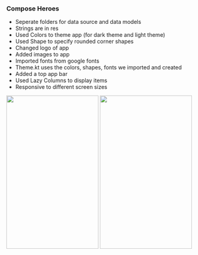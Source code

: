 ### Compose Heroes

- Seperate folders for data source and data models
- Strings are in res
- Used Colors to theme app (for dark theme and light theme)
- Used Shape to specify rounded corner shapes
- Changed logo of app
- Added images to app
- Imported fonts from google fonts
- Theme.kt uses the colors, shapes, fonts we imported and created
- Added a top app bar
- Used Lazy Columns to display items
- Responsive to different screen sizes

<img src="https://github.com/user-attachments/assets/3085787c-b02d-4bfd-aa2a-424f04562485" width="240" height="400" />

<img src="https://github.com/user-attachments/assets/ffacc084-6492-432a-9647-6fb14b14d213" width="240" height="400" />


